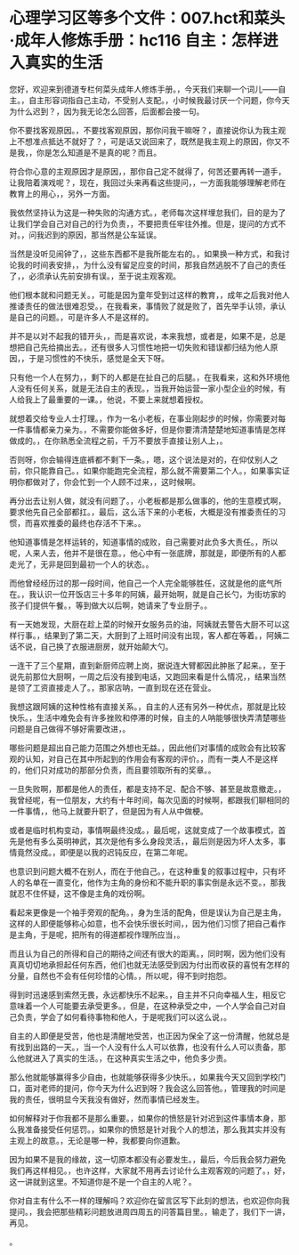 # 心理学习区等多个文件：007.hct和菜头·成年人修炼手册：hc116 自主：怎样进入真实的生活

您好，欢迎来到德道专栏何菜头成年人修炼手册。，今天我们来聊一个词儿——自主。，自主形容词指自己主动，不受别人支配。，小时候我最讨厌一个问题，你今天为什么迟到？，因为我无论怎么回答，后面都会接一句。

你不要找客观原因。，不要找客观原因，那你问我干嘛呀？，直接说你认为我主观上不想准点抵达不就好了？，可是话又说回来了，既然是我主观上的原因，你又不是我，，你是怎么知道是不是真的呢？而且。

符合你心意的主观原因才是原因，，那你自己定不就得了，何苦还要再转一道手，让我陪着演戏呢？，现在，我回过头来再看这些提问，，一方面我能够理解老师在教育上的用心，，另外一方面。

我依然坚持认为这是一种失败的沟通方式。，老师每次这样埋怠我们，目的是为了让我们学会自己对自己的行为负责，，不要把责任牢往外推。但是，提问的方式不对。，问我迟到的原因，那当然是公车延误。

当然是没听见闹钟了，，这些东西都不是我所能左右的。，如果换一种方式，和我讨论我的时间表安排，，为什么没有留足应变的时间，那我自然逃脱不了自己的责任了，，必须承认先前安排有误。，至于说主观客观。

他们根本就和问题无关。，可能是因为童年受到过这样的教育，，成年之后我对他人推诿责任的做法很难忍受。，在我看来，事情败了就是败了，首先举手认领，承认是自己的问题。，可是许多人不是这样的。

并不是以对不起我的错开头，，而是喜欢说，本来我想，或者是，如果不是，总是想把自己先给摘出去。，还有很多人习惯性地把一切失败和错误都归结为他人原因，，于是习惯性的不快乐，感觉是全天下呀。

只有他一个人在努力，，剩下的人都是在扯自己的后腿。，在我看来，这和外环境他人没有任何关系，就是无法自主的表现。，当我开始运营一家小型企业的时候，有人给我上了最重要的一课。，他说，不要上来就想着授权。

就想着交给专业人士打理。，作为一名小老板，在事业刚起步的时候，你需要对每一件事情都亲力亲为。，不需要你能做多好，但是你要清清楚楚地知道事情是怎样做成的。，在你熟悉全流程之前，千万不要放手直接让别人上，。

否则呀，你会输得连底裤都不剩下一条。，嗯，这个说法是对的，在仰仗别人之前，你只能靠自己。，如果你能跑完全流程，那么就不需要第二个人。，如果事实证明你都做对了，你会忙到一个人顾不过来，，这时候啊。

再分出去让别人做，就没有问题了。，小老板都是那么做事的，他的生意模式啊，要求他先自己全部都扛。，最后，这么活下来的小老板，大概是没有推委责任的习惯，而喜欢推委的最终也存活不下来。。

他知道事情是怎样运转的，知道事情的成败，自己需要对此负多大责任。，所以呢，人来人去，他并不是很在意。，他心中有一张底牌，那就是，即便所有的人都走光了，无非是回到最初一个人的状态。。

而他曾经经历过的那一段时间，他自己一个人完全能够胜任，这就是他的底气所在。，我认识一位开饭店三十多年的阿姨，最开始啊，就是自己长勺，为街坊家的孩子们提供午餐。，等到做大以后啊，她请来了专业厨子。。

有一天她发现，大厨在趁上菜的时候开女服务员的油，阿姨就去警告大厨不可以这样行事。，结果到了第二天，大厨到了上班时间没有出现，客人都在等着。，阿姨二话不说，自己换了衣服进厨房，就开始颠大勺。

一连干了三个星期，直到新厨师应聘上岗，据说连大臂都因此肿胀了起来。，至于说先前那位大厨啊，一周之后没有接到电话，又跑回来看是什么情况，，结果当然是领了工资直接走人了。，那家店呐，一直到现在还在营业。

我想这跟阿姨的这种性格有直接关系。，自主的人还有另外一种优点，那就是比较快乐。，生活中难免会有许多挫败和停滞的时候，自主的人呐能够很快弄清楚哪些问题是自己做得不够好需要改进，。

哪些问题是超出自己能力范围之外想也无益。，因此他们对事情的成败会有比较客观的认知，对自己在其中所起到的作用会有客观的评价。，而有一类人不是这样的，他们只对成功的那部分负责，而且要领取所有的奖章。。

一旦失败啊，那都是他人的责任，都是支持不足、配合不够、甚至是故意撤走。，我曾经呢，有一位朋友，大约有十年时间，每次见面的时候啊，都跟我们聊相同的一件事情，，他马上就要升职了，但是因为有人从中做梗。

或者是临时机构变动，事情啊最终没成。，最后呢，这就变成了一个故事模式，首先是他有多么英明神武，其次是他有多么身段灵活，，最后则是因为坏人太多，事情竟然没成。，即便是以我的迟钝反应，在第二年呢。

也意识到问题大概不在别人，而在于他自己。，在这种重复的叙事过程中，只有坏人的名单在一直变化，他作为主角的身份和不能升职的事实倒是永远不变。，那我就忍不住怀疑，这不像是主角的戏份啊。

看起来更像是一个袖手旁观的配角。，身为生活的配角，但是误认为自己是主角，这样的人即便能够称心如意，也不会快乐很长时间，，因为他们习惯了把自己看作是主角，于是呢，把所有的得道都视作理所应当，。

而且认为自己的所得和自己的期待之间还有很大的距离。，同时啊，因为他们没有真真切切地承担起任何东西，他们也就无法感受到因为付出而收获的喜悦有怎样的分量，自然也不会有任何珍惜的心情。，所以呢，得不到时抱怨。

得到时迅速感到索然无畏，永远都快乐不起来。，自主并不只向幸福人生，相反它意味着一个人可能要去承受更多。，但是，在这种承受之中，一个人学会自己对自己负责，学会了如何看待事物和他人，于是呢我们可以这么说，。

自主的人即便是受苦，他也是清醒地受苦，也正因为保全了这一份清醒，他就总是有找到出路的一天。，当一个人没有什么人可以依靠，也没有什么人可以责备，那么他就进入了真实的生活。，在这种真实生活之中，他负多少责。

那么他就能够赢得多少自由，也就能够获得多少快乐。，如果我今天又回到学校门口，面对老师的提问，你今天为什么迟到呀？我会这么回答他。，管理我的时间是我的责任，很明显今天我没有做好，然而事情已经发生。

如何解释对于你我都不是那么重要。，如果你的愤怒是针对迟到这件事情本身，那么我准备接受任何惩罚。，如果你的愤怒是针对我个人的想法，那么我其实并没有主观上的故意。，无论是哪一种，我都要向你道歉。

因为如果不是我的缘故，这一切原本都没有必要发生。，最后，今后我会努力避免我们再这样相见。，也许这样，大家就不用再去讨论什么主观客观的问题了。，好，这一讲就到这里。不知道你是不是一个自主的人呢？。

你对自主有什么不一样的理解吗？欢迎你在留言区写下此刻的想法，也欢迎你向我提问。，我会把那些精彩问题放进周四周五的问答篇目里。，输走了，我们下一讲，再见。

。